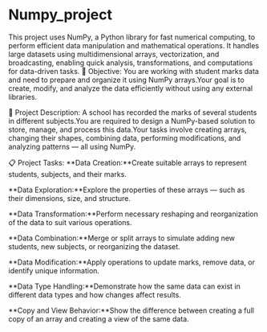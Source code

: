 # Numpy_project
This project uses NumPy, a Python library for fast numerical computing, to perform efficient data manipulation and mathematical operations. It handles large datasets using multidimensional arrays, vectorization, and broadcasting, enabling quick analysis, transformations, and computations for data-driven tasks.
🎯 Objective:
You are working with student marks data and need to prepare and organize it using NumPy arrays.Your goal is to create, modify, and analyze the data efficiently without using any external libraries.

🧠 Project Description:
A school has recorded the marks of several students in different subjects.You are required to design a NumPy-based solution to store, manage, and process this data.Your tasks involve creating arrays, changing their shapes, combining data, performing modifications, and analyzing patterns — all using NumPy.

📋 Project Tasks:
**Data Creation:**Create suitable arrays to represent students, subjects, and their marks.

**Data Exploration:**Explore the properties of these arrays — such as their dimensions, size, and structure.

**Data Transformation:**Perform necessary reshaping and reorganization of the data to suit various operations.

**Data Combination:**Merge or split arrays to simulate adding new students, new subjects, or reorganizing the dataset.

**Data Modification:**Apply operations to update marks, remove data, or identify unique information.

**Data Type Handling:**Demonstrate how the same data can exist in different data types and how changes affect results.

**Copy and View Behavior:**Show the difference between creating a full copy of an array and creating a view of the same data.
